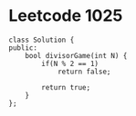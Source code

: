 # Leetcode 1025
    class Solution {
    public:
        bool divisorGame(int N) {
            if(N % 2 == 1)
                return false;

            return true;
        }
    };

